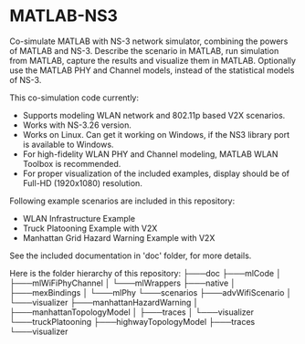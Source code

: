 # MATLAB-NS3
Co-simulate MATLAB with NS-3 network simulator, combining the powers of MATLAB and NS-3. Describe the scenario in MATLAB, run simulation from MATLAB, capture the results and visualize them in MATLAB.
Optionally use the MATLAB PHY and Channel models, instead of the statistical models of NS-3.

This co-simulation code currently:
   * Supports modeling WLAN network and 802.11p based V2X scenarios. 
   * Works with NS-3.26 version.
   * Works on Linux. Can get it working on Windows, if the NS3 library port is available to Windows.
   * For high-fidelity WLAN PHY and Channel modeling, MATLAB WLAN Toolbox is recommended.
   * For proper visualization of the included examples, display should be of Full-HD (1920x1080) resolution.

Following example scenarios are included in this repository:
   * WLAN Infrastructure Example
   * Truck Platooning Example with V2X
   * Manhattan Grid Hazard Warning Example with V2X

See the included documentation in 'doc' folder, for more details.


Here is the folder hierarchy of this repository:
├───doc
├───mlCode
│   ├───mlWiFiPhyChannel
│   └───mlWrappers
├───native
│   ├───mexBindings
│   └───mlPhy
└───scenarios
    ├───advWifiScenario
    │   └───visualizer
    ├───manhattanHazardWarning
    │   ├───manhattanTopologyModel
    │   ├───traces
    │   └───visualizer
    └───truckPlatooning
        ├───highwayTopologyModel
        ├───traces
        └───visualizer
